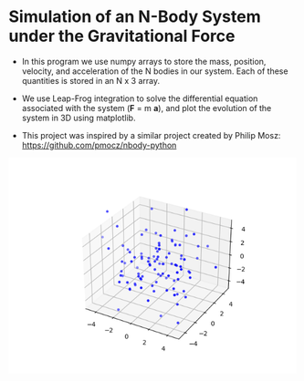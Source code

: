 # Simulation of an N-Body System under the Gravitational Force

- In this program we use numpy arrays to store the mass, position, velocity, and acceleration of the N bodies in our system. Each of these quantities is stored in an N x 3 array. 

- We use Leap-Frog integration to solve the differential equation associated with the system (**F** = m **a**), and plot the evolution of the system in 3D using matplotlib.

- This project was inspired by a similar project created by Philip Mosz: https://github.com/pmocz/nbody-python

![One Frame of Animation](https://github.com/KD2106/nbody/blob/main/Figure_1.png)

